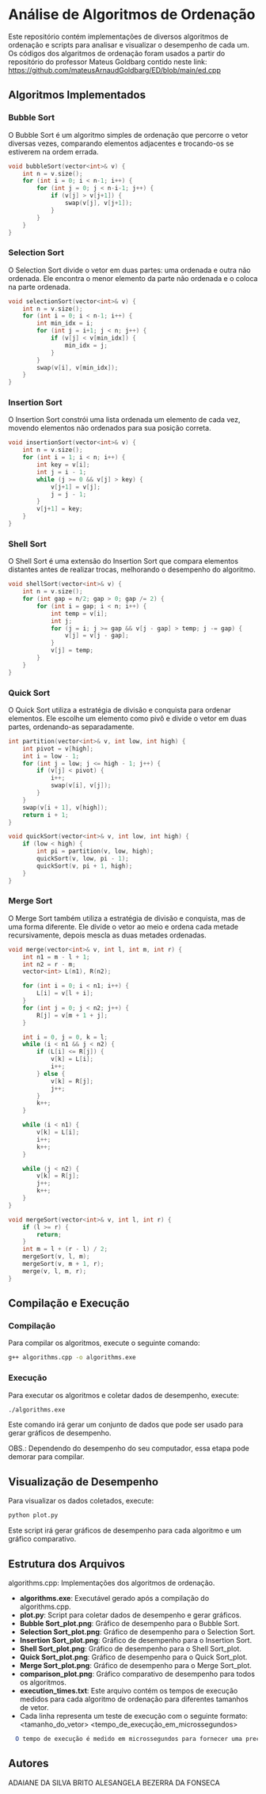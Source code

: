 # Análise de Algoritmos de Ordenação

Este repositório contém implementações de diversos algoritmos de ordenação e scripts para analisar e visualizar o desempenho de cada um.
Os códigos dos algaritmos de ordenação foram usados a partir do repositório do professor Mateus Goldbarg contido neste link: https://github.com/mateusArnaudGoldbarg/ED/blob/main/ed.cpp

## Algoritmos Implementados

### Bubble Sort

O Bubble Sort é um algoritmo simples de ordenação que percorre o vetor diversas vezes, comparando elementos adjacentes e trocando-os se estiverem na ordem errada.

```cpp
void bubbleSort(vector<int>& v) {
    int n = v.size();
    for (int i = 0; i < n-1; i++) {
        for (int j = 0; j < n-i-1; j++) {
            if (v[j] > v[j+1]) {
                swap(v[j], v[j+1]);
            }
        }
    }
}
```

### Selection Sort

O Selection Sort divide o vetor em duas partes: uma ordenada e outra não ordenada. Ele encontra o menor elemento da parte não ordenada e o coloca na parte ordenada.

```cpp
void selectionSort(vector<int>& v) {
    int n = v.size();
    for (int i = 0; i < n-1; i++) {
        int min_idx = i;
        for (int j = i+1; j < n; j++) {
            if (v[j] < v[min_idx]) {
                min_idx = j;
            }
        }
        swap(v[i], v[min_idx]);
    }
}
```

### Insertion Sort

O Insertion Sort constrói uma lista ordenada um elemento de cada vez, movendo elementos não ordenados para sua posição correta.

```cpp
void insertionSort(vector<int>& v) {
    int n = v.size();
    for (int i = 1; i < n; i++) {
        int key = v[i];
        int j = i - 1;
        while (j >= 0 && v[j] > key) {
            v[j+1] = v[j];
            j = j - 1;
        }
        v[j+1] = key;
    }
}
```
### Shell Sort

O Shell Sort é uma extensão do Insertion Sort que compara elementos distantes antes de realizar trocas, melhorando o desempenho do algoritmo.

```cpp
void shellSort(vector<int>& v) {
    int n = v.size();
    for (int gap = n/2; gap > 0; gap /= 2) {
        for (int i = gap; i < n; i++) {
            int temp = v[i];
            int j;
            for (j = i; j >= gap && v[j - gap] > temp; j -= gap) {
                v[j] = v[j - gap];
            }
            v[j] = temp;
        }
    }
}
```
 ### Quick Sort
 
O Quick Sort utiliza a estratégia de divisão e conquista para ordenar elementos. Ele escolhe um elemento como pivô e divide o vetor em duas partes, ordenando-as separadamente.

```cpp
int partition(vector<int>& v, int low, int high) {
    int pivot = v[high];
    int i = low - 1;
    for (int j = low; j <= high - 1; j++) {
        if (v[j] < pivot) {
            i++;
            swap(v[i], v[j]);
        }
    }
    swap(v[i + 1], v[high]);
    return i + 1;
}

void quickSort(vector<int>& v, int low, int high) {
    if (low < high) {
        int pi = partition(v, low, high);
        quickSort(v, low, pi - 1);
        quickSort(v, pi + 1, high);
    }
}
```

### Merge Sort

O Merge Sort também utiliza a estratégia de divisão e conquista, mas de uma forma diferente. Ele divide o vetor ao meio e ordena cada metade recursivamente, depois mescla as duas metades ordenadas.

```cpp
void merge(vector<int>& v, int l, int m, int r) {
    int n1 = m - l + 1;
    int n2 = r - m;
    vector<int> L(n1), R(n2);

    for (int i = 0; i < n1; i++) {
        L[i] = v[l + i];
    }
    for (int j = 0; j < n2; j++) {
        R[j] = v[m + 1 + j];
    }

    int i = 0, j = 0, k = l;
    while (i < n1 && j < n2) {
        if (L[i] <= R[j]) {
            v[k] = L[i];
            i++;
        } else {
            v[k] = R[j];
            j++;
        }
        k++;
    }

    while (i < n1) {
        v[k] = L[i];
        i++;
        k++;
    }

    while (j < n2) {
        v[k] = R[j];
        j++;
        k++;
    }
}

void mergeSort(vector<int>& v, int l, int r) {
    if (l >= r) {
        return;
    }
    int m = l + (r - l) / 2;
    mergeSort(v, l, m);
    mergeSort(v, m + 1, r);
    merge(v, l, m, r);
}
```

## Compilação e Execução

### Compilação

Para compilar os algoritmos, execute o seguinte comando:
```bash
g++ algorithms.cpp -o algorithms.exe
```

### Execução

Para executar os algoritmos e coletar dados de desempenho, execute:

```bash
./algorithms.exe
```
Este comando irá gerar um conjunto de dados que pode ser usado para gerar gráficos de desempenho.

OBS.: Dependendo do desempenho do seu computador, essa etapa pode demorar para compilar.

## Visualização de Desempenho

Para visualizar os dados coletados, execute:

```bash
python plot.py
```
Este script irá gerar gráficos de desempenho para cada algoritmo e um gráfico comparativo.

## Estrutura dos Arquivos

algorithms.cpp: Implementações dos algoritmos de ordenação.
- **algorithms.exe**: Executável gerado após a compilação do algorithms.cpp.
- **plot.py**: Script para coletar dados de desempenho e gerar gráficos.
- **Bubble Sort_plot.png**: Gráfico de desempenho para o Bubble Sort.
- **Selection Sort_plot.png**: Gráfico de desempenho para o Selection Sort.
- **Insertion Sort_plot.png**: Gráfico de desempenho para o Insertion Sort.
- **Shell Sort_plot.png**: Gráfico de desempenho para o Shell Sort_plot.
- **Quick Sort_plot.png**: Gráfico de desempenho para o Quick Sort_plot.
- **Merge Sort_plot.png**: Gráfico de desempenho para o Merge Sort_plot.
- **comparison_plot.png**: Gráfico comparativo de desempenho para todos os algoritmos.
- **execution_times.txt**: Este arquivo contém os tempos de execução medidos para cada algoritmo de ordenação para diferentes tamanhos de vetor.
- Cada linha representa um teste de execução com o seguinte formato:
  <algoritmo> <tamanho_do_vetor> <tempo_de_execução_em_microssegundos>
```mathematica
  O tempo de execução é medido em microssegundos para fornecer uma precisão adequada na comparação dos algoritmos. Os algoritmos incluídos são: Bubble Sort, Selection Sort, Insertion Sort, Shell Sort, Quick Sort e Merge Sort.
```

## Autores
ADAIANE DA SILVA BRITO
ALESANGELA BEZERRA DA FONSECA

